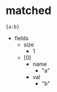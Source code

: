 # matched

```dexscript
{a:b}
```

* fields
    * size
        * 1
    * [0]
        * name
            * "a"
        * val
            * "b"
